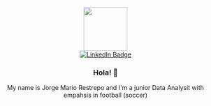 <div id="header" align="center">
  <img src="https://media.giphy.com/media/oiF19DoZ8MtZhnElOd/giphy.gif" width="100"/>
</div>

<div id="header" align="center">
  <a href="https://www.linkedin.com/in/jorgemariorest">
    <img src="https://img.shields.io/badge/LinkedIn-blue?style=for-the-badge&logo=linkedin&logoColor=white" alt="LinkedIn Badge"/>
  </a>
</div>

<div id="header" align="center">
      <img src="https://komarev.com/ghpvc/?username=Jorge-Mario-18&style=flat-square&color=blue" alt=""/>
  </dic>


### Hola! 👋

My name is Jorge Mario Restrepo and I'm a junior Data Analysit with empahsis in football (soccer) 





<!--
**Jorge-Mario-18/Jorge-Mario-18** is a ✨ _special_ ✨ repository because its `README.md` (this file) appears on your GitHub profile.

Here are some ideas to get you started:

- 🔭 I’m currently working on ...
- 🌱 I’m currently learning ...
- 👯 I’m looking to collaborate on ...
- 🤔 I’m looking for help with ...
- 💬 Ask me about ...
- 📫 How to reach me: ...
- 😄 Pronouns: ...
- ⚡ Fun fact: ...
-->
